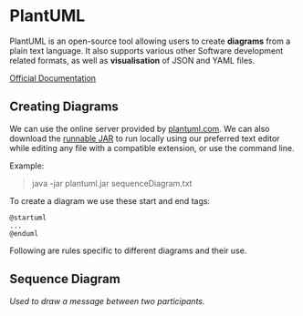 # PlantUML

PlantUML is an open-source tool allowing users to create **diagrams** from a plain text language.
It also supports various other Software development related formats, as well as **visualisation** of JSON and YAML files.

[Official Documentation](https://plantuml.com/)


## Creating Diagrams

We can use the online server provided by [plantuml.com](http://www.plantuml.com/plantuml/uml/SoWkIImgAStDuU9oICrB0J80).
We can also download the [runnable JAR](https://sourceforge.net/projects/plantuml/files/plantuml.jar/download) to run locally
using our preferred text editor while editing any file with a compatible extension,
or use the command line.

Example:
>java -jar plantuml.jar sequenceDiagram.txt

To create a diagram we use these start and end tags:
```
@startuml
...
@enduml
```
Following are rules specific to different diagrams and their use.

## Sequence Diagram

*Used to draw a message between two participants.*



